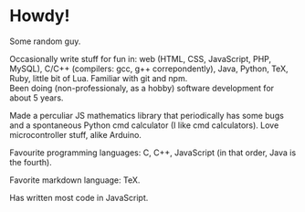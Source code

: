 # Howdy!

Some random guy. 

Occasionally write stuff for fun in: web (HTML, CSS, JavaScript, PHP, MySQL), C/C++ (compilers: gcc, g++ correpondently), Java, Python, TeX, Ruby, little bit of Lua. Familiar with git and npm.  
Been doing (non-professionaly, as a hobby) software development for about 5 years. 

Made a perculiar JS mathematics library that periodically has some bugs 
and a spontaneous Python cmd calculator (I like cmd calculators). 
Love microcontroller stuff, alike Arduino. 

Favourite programming languages: C, C++, JavaScript (in that order, Java is the fourth). 

Favorite markdown language: TeX. 

Has written most code in JavaScript. 